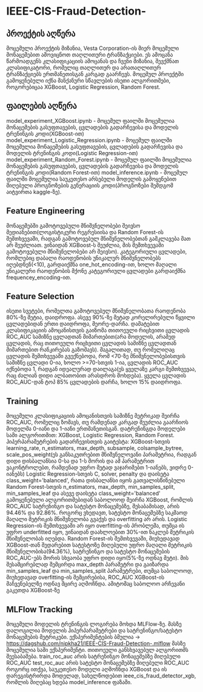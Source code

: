 # IEEE-CIS-Fraud-Detection-
## პროექტის აღწერა
მოცემული პროექტის მიზანია, Vesta Corporation-ის მიერ მოცემული მონაცემებით ამოვიცნოთ თაღლითური ტრანზაქციები. ეს ამოცანა წარმოადგენს კლასიფიკაციის ამოცანას და ჩვენი მიზანია, შევქმნათ კლასიფიკატორი, რომელიც თაღლითურ და არათაღლითურ ტრანზაქციებს ერთმანეთისგან კარგად გაარჩევს.
მოცემულ პროექტში გამოყენებული იქნა მანქანური სწავლების ისეთი ალგორითმები, როგორებიცაა XGBoost, Logistic Regression, Random Forest.

## ფაილების აღწერა
model_experiment_XGBoost.ipynb - მოცემულ ფაილში მოცემულია მონაცემების გასუფთავების, ცვლადების გადარჩევისა და მოდელის ტრენინგის კოდი(XGBoost-ით)
model_experiment_Logistic_Regression.ipynb - მოცემულ ფაილში მოცემულია მონაცემების გასუფთავების, ცვლადების გადარჩევისა და მოდელის ტრენინგის კოდი(Logistic Regression-ით)
model_experiment_Random_Forest.ipynb - მოცემულ ფაილში მოცემულია მონაცემების გასუფთავების, ცვლადების გადარჩევისა და მოდელის ტრენინგის კოდი(Random Forest-ით)
model_inference.ipynb - მოცემულ ფაილში მოცემულია საუკეთესო არსებული მოდელის გამოყენებით მიღებული პროგნოზების გენერაციის კოდი(პროგნოზები შემდგომ აიტვირთა kaggle-ზე).

## Feature Engineering
მონაცემებში გამოტოვებული მნიშვნელობები შეივსო მედიანებით(ლოგისტიკური რეგრესიისა და Random Forest-ის შემთხვევაში, რადგან გამოტოვებულ მნიშვნელობებთან გამკლავება მათ არ შეუძლიათ. ვინაიდან XGBoost-ს შეუძლია, მის შემთხვევაში გამოტოვებული მნიშვნელობები არ შეივსო).
კატეგორიული ცვლადები, რომლებიც დაბალი რაოდენობის უნიკალურ მნიშვნელობებს იღებდნენ(<10), გარდაიქმნა one_hot_encoding-ით, ხოლო მაღალი უნიკალური რაოდენობის მქონე კატეგორიული ცვლადები გარდაიქმნა frequencey_encoding-ით.

## Feature Selection
ისეთი სვეტები, რომელთა გამოტოვებულ მნიშვნელობათა რაოდენობა 80%-ზე მეტია, დაიდროფა. ასევე 90%-ზე მეტად კორელირებული წყვილი ცვლადებიდან ერთი დაიდროფა, მეორე-დარჩა.
დამატებით კლასიფიკაციის ამოცანისთვის გაიზომა თითოეული რიცხვითი ცვლადის ROC_AUC სამიზნე ცვლადთან მიმართებით(არა მოდელის, არამედ ცვლადის, რაც თითოეული რიცხვითი ცვლადის სამიზნე ცვლადთან მიმართებით რანკირებას გაზომავს). მაგალითად, თუ რომელიღაც ცვლადის შემთხვევაში გვექნებოდა, რომ <70-ზე მნიშვნელობებისთვის სამიზნე ცვლადი 0-ია, ხოლო >=70-სთვის 1-ია, ცვლადის ROC_AUC იქნებოდა 1, რადგან იდეალურად დაილაგა(ეს ყველაზე კარგი შემთხვევაა, რაც ძალიან დიდი ალბათობით არასდროს მოხდება). ყველა ცვლადის ROC_AUC-დან ტოპ 85% ცვლადების დარჩა, ხოლო 15% დაიდროფა. 


## Training
მოცემული კლასიფიკაციის ამოცანისთვის სამიზნე მეტრიკად შეირჩა ROC_AUC, რომელიც ზომავს, თუ რამდენად კარგად შეუძლია გაარჩიოს მოდელმა 0-იანი და 1-იანი ერთმანეთისგან. დატრენინგდა მოდელები სამი ალგორითმით: XGBoost, Logistic Regression, Random Forest.
ჰიპერპარამეტრების გადარჩევისთვის გაიტესტა:
XGBoost-სთვის learning_rate, n_estimators, max_depth, subsample, colsample_bytree, scale_pos_weight(ეს განსაკუთრებით მნიშვნელოვანი პარამეტრია, რადგან დიდი დისბალანსია 0-სა და 1-ს შორის და ამ პარამეტრით ვაკონტროლებთ, რამდენად უფრო მეტად ვაჯარიმებთ 1-იანებს, ვიდრე 0-იანებს)
Logistic Regression-სთვის C, solver, penalty და დაისეტა class_weight='balanced', რათა დისბალანსი იყოს გათვალისწინებული
Random Forest-სთვის n_estimators, max_depth, min_samples_split, min_samples_leaf და ასევე დაისეტა class_weight='balanced'
გამოყენებული ალგორითმებიდან საბოლოოდ შეირჩა XGBoost, რომლის ROC_AUC სატრენინგო და სატესტო მონაცემებზე, შესაბამისად, არის 94.46% და 92.86%. როგორც ვხედავთ, სატესტო მონაცემებზე საკმაოდ მაღალი მეტრიკის მნიშვნელობა გვაქვს და overfitting არ არის. Logistic Regression-ის შემთხვევაში არ იყო overfitting-ის პრობლემა, თუმცა ის უფრო underfitted იყო, ვინაიდან დაახლოებით 30%-ით ნაკლებ მეტრიკის მნიშვნელობას იღებდა. Random Forest-ის შემთხვევაში, მიუხედავად XGBoost-თან შედარებით სატესტოზე მიღებული უფრო მაღალი მეტრიკის მნიშვნელობისა(94.36%), სატრენინგო და სატესტო მონაცემების ROC_AUC-ებს შორის სხვაობა უფრო დიდი იყო(5%-ზე ოდნავ მეტი). მის შესამცირებლად შემცირდა max_depth პარამეტრი და გაიზარდა min_samples_leaf და min_samples_split პარამეტრები, თუმცა საბოლოოდ, მიუხედავად overfitting-ის შემცირებისა,  ROC_AUC XGBoost-ის მაჩვენებელზე ოდნავ მცირე აღმოჩნდა.
ამიტომაც საბოლოო არჩევანი გაკეთდა XGBoost-ზე

## MLFlow Tracking
მოცემული მოდელის ტრენინგის ლოგირება მოხდა MLFlow-ზე. მასზე დალოგილია მოდელის ჰიპერპარამეტრები და სატრენინგო/სატესტო მონაცემების მეტრიკები.
ექსპერიმენტების ბმულია -> https://dagshub.com/nipkha21/IEEE-CIS-Fraud-Detection-.mlflow
მასზე მოცემულია სამი ექსპერიმენტი. თითოეული განსხვავებულ ალგორითმს შეესაბამება.
train_roc_auc არის სატრენინგო მონაცემებზე მიღებული ROC_AUC
test_roc_auc არის სატესტო მონაცემებზე მიღებული ROC_AUC
როგორც ითქვა, საუკეთესო მოდელი აღმოჩნდა XGBoost და ის დარეგისტრირდა მოდელად, სახელწოდებით ieee_cis_fraud_detector_xgb, რომლის მიღებაც ხდება model_inference ფაზაში.

